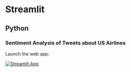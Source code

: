 # Streamlit 
## Python
### Sentiment Analysis of Tweets about US Airlines

Launch the web app:

[![Streamlit App](https://static.streamlit.io/badges/streamlit_badge_black_white.svg)](https://share.streamlit.io/illyabjazevic/sentimentanalysisoftweetsaboutusairlines/main/SENTIMENT.py)

